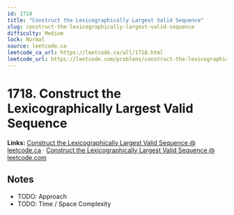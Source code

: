 ```yaml
--- 
id: 1718
title: "Construct the Lexicographically Largest Valid Sequence"
slug: construct-the-lexicographically-largest-valid-sequence
difficulty: Medium
lock: Normal
source: leetcode.ca
leetcode_ca_url: https://leetcode.ca/all/1718.html
leetcode_url: https://leetcode.com/problems/construct-the-lexicographically-largest-valid-sequence/
---
```


# 1718. Construct the Lexicographically Largest Valid Sequence

**Links:** [Construct the Lexicographically Largest Valid Sequence @ leetcode.ca](https://leetcode.ca/all/1718.html) · [Construct the Lexicographically Largest Valid Sequence @ leetcode.com](https://leetcode.com/problems/construct-the-lexicographically-largest-valid-sequence/)

## Notes
- TODO: Approach
- TODO: Time / Space Complexity
